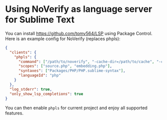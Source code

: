 # Using NoVerify as language server for Sublime Text

You can install https://github.com/tomv564/LSP using Package Control. Here is an example config for NoVerify (replaces phpls):

```json
{
  "clients": {
    "phpls": {
      "command": ["/path/to/noverify", "-cache-dir=/path/to/cache", "-cores=4", "-lang-server"],
      "scopes": ["source.php", "embedding.php"],
      "syntaxes": ["Packages/PHP/PHP.sublime-syntax"],
      "languageId": "php"
    }
  },
  "log_stderr": true,
  "only_show_lsp_completions": true
}
```

You can then enable `phpls` for current project and enjoy all supported features.
